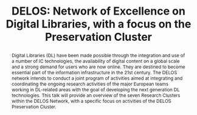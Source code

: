 ---
abstract: 'Digital Libraries (DL) have been made possible through the integration
  and use of a number of IC technologies, the availability of digital content on a
  global scale and a strong demand for users who are now online. They are destined
  to become essential part of the information infrastructure in the 21st century.
  The DELOS network intends to conduct a joint program of activities aimed at integrating
  and coordinating the ongoing research activities of the major European teams working
  in DL-related areas with the goal of developing the next generation DL technologies.

  This talk will provide an overview of the seven Research Clusters within the DELOS
  Network, with a specific focus on activities of the DELOS Preservation Cluster.'
creators:
- Rauber, Andreas
date: null
document_url: https://services.phaidra.univie.ac.at/api/object/o:295011/download
grand_parent: iPRES
institutions: []
keywords:
- beijing
landing_page_url: https://phaidra.univie.ac.at/o:295011
language: eng
layout: publication
license: CC BY-SA 3.0 AT
notes_url: null
parent: iPRES 2004
publication_type: presentation
size: 62524
slides_url: null
source_name: iPRES
title: 'DELOS: Network of Excellence on Digital Libraries, with a focus on the Preservation
  Cluster'
year: 2004
---